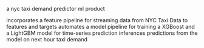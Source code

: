 a nyc taxi demand predictor ml product

incorporates a feature pipeline for streaming data from NYC Taxi Data to features and targets
automates a model pipeline for training a XGBoost and a LightGBM model for time-series prediction
inferences predictions from the model on next hour taxi demand
